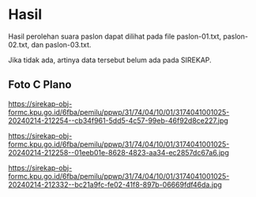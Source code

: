 # Hasil

Hasil perolehan suara paslon dapat dilihat pada file paslon-01.txt, paslon-02.txt, dan paslon-03.txt.

Jika tidak ada, artinya data tersebut belum ada pada SIREKAP.

## Foto C Plano

https://sirekap-obj-formc.kpu.go.id/6fba/pemilu/ppwp/31/74/04/10/01/3174041001025-20240214-212254--cb34f961-5dd5-4c57-99eb-46f92d8ce227.jpg

https://sirekap-obj-formc.kpu.go.id/6fba/pemilu/ppwp/31/74/04/10/01/3174041001025-20240214-212258--01eeb01e-8628-4823-aa34-ec2857dc67a6.jpg

https://sirekap-obj-formc.kpu.go.id/6fba/pemilu/ppwp/31/74/04/10/01/3174041001025-20240214-212332--bc21a9fc-fe02-41f8-897b-06669fdf46da.jpg
